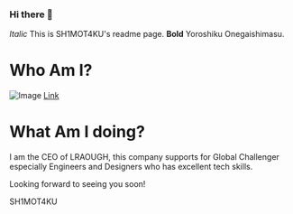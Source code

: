 ### Hi there 👋

*Italic* This is SH1MOT4KU's readme page.
**Bold** Yoroshiku Onegaishimasu.

# Who Am I?

![Image](http://url/a.png)
[Link](http://sh1mot4ku.mystrikingly.com)

# What Am I doing?

I am the CEO of LRAOUGH, this company supports for Global Challenger especially Engineers and Designers who has excellent tech skills.

Looking forward to seeing you soon!

SH1MOT4KU


<!--
**sh1mot4ku/sh1mot4ku** is a ✨ _special_ ✨ repository because its `README.md` (this file) appears on your GitHub profile.

Here are some ideas to get you started:

- 🔭 I’m currently working on ...
- 🌱 I’m currently learning ...
- 👯 I’m looking to collaborate on ...
- 🤔 I’m looking for help with ...
- 💬 Ask me about ...
- 📫 How to reach me: ...
- 😄 Pronouns: ...
- ⚡ Fun fact: ...
-->
